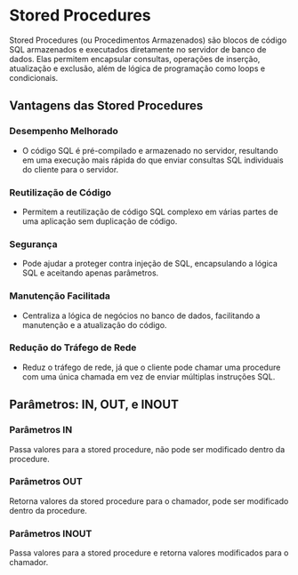 # Stored Procedures

Stored Procedures (ou Procedimentos Armazenados) são blocos de código SQL armazenados e executados diretamente no servidor de banco de dados. Elas permitem encapsular consultas, operações de inserção, atualização e exclusão, além de lógica de programação como loops e condicionais.

## Vantagens das Stored Procedures
### Desempenho Melhorado
- O código SQL é pré-compilado e armazenado no servidor, resultando em uma execução mais rápida do que enviar consultas SQL individuais do cliente para o servidor.

### Reutilização de Código
- Permitem a reutilização de código SQL complexo em várias partes de uma aplicação sem duplicação de código.

### Segurança
- Pode ajudar a proteger contra injeção de SQL, encapsulando a lógica SQL e aceitando apenas parâmetros.

### Manutenção Facilitada
- Centraliza a lógica de negócios no banco de dados, facilitando a manutenção e a atualização do código.

### Redução do Tráfego de Rede
- Reduz o tráfego de rede, já que o cliente pode chamar uma procedure com uma única chamada em vez de enviar múltiplas instruções SQL.

## Parâmetros: IN, OUT, e INOUT
### Parâmetros IN
 Passa valores para a stored procedure, não pode ser modificado dentro da procedure.

### Parâmetros OUT
Retorna valores da stored procedure para o chamador, pode ser modificado dentro da procedure.

### Parâmetros INOUT
Passa valores para a stored procedure e retorna valores modificados para o chamador.

